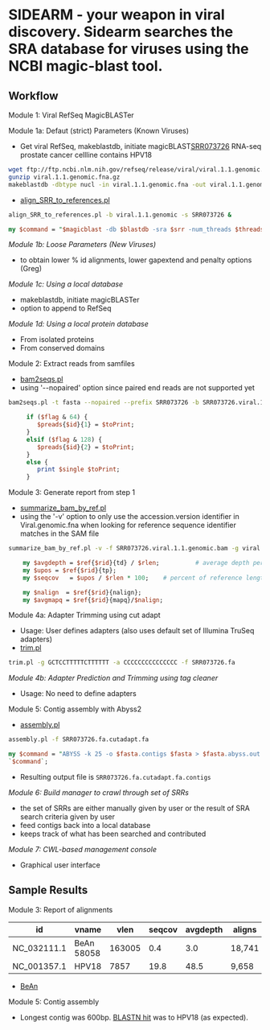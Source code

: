 # SIDEARM	- your weapon in viral discovery. Sidearm searches the SRA database for viruses using the NCBI magic-blast tool.

## Workflow

Module 1: Viral RefSeq MagicBLASTer

Module 1a: Defaut (strict) Parameters (Known Viruses)

+ Get viral RefSeq, makeblastdb, initiate magicBLAST[SRR073726](https://www.ncbi.nlm.nih.gov/sra/?term=SRR073726) RNA-seq prostate cancer cellline contains HPV18

```bash
wget ftp://ftp.ncbi.nlm.nih.gov/refseq/release/viral/viral.1.1.genomic.fna.gz
gunzip viral.1.1.genomic.fna.gz
makeblastdb -dbtype nucl -in viral.1.1.genomic.fna -out viral.1.1.genomic -parse_seqids  # 3 seconds
```

+ [align_SRR_to_references.pl](https://github.com/NCBI-Hackathons/Virus_Detection_SRA/blob/master/bin/align_SRR_to_references.pl)

```bash
align_SRR_to_references.pl -b viral.1.1.genomic -s SRR073726 &
```

```perl
my $command = "$magicblast -db $blastdb -sra $srr -num_threads $threads -gapextend $gapextend -penalty $penalty -word_size $wordsize -score $score > $samfile";
```

*Module 1b: Loose Parameters (New Viruses)*

+ to obtain lower % id alignments, lower gapextend and penalty options (Greg)

*Module 1c: Using a local database*

+ makeblastdb, initiate magicBLASTer
+ option to append to RefSeq

*Module 1d: Using a local protein database*

+ From isolated proteins
+ From conserved domains

Module 2: Extract reads from samfiles

+ [bam2seqs.pl](https://github.com/NCBI-Hackathons/Virus_Detection_SRA/blob/master/bin/bam2seqs.pl)
+ using '--nopaired' option since paired end reads are not supported yet

```bash
bam2seqs.pl -t fasta --nopaired --prefix SRR073726 -b SRR073726.viral.1.1.genomic.bam
```

```perl
     if ($flag & 64) {
        $preads{$id}{1} = $toPrint;
     }
     elsif ($flag & 128) {
        $preads{$id}{2} = $toPrint;
     }
     else {
        print $single $toPrint;
     }
```

Module 3: Generate report from step 1

+ [summarize_bam_by_ref.pl](https://github.com/NCBI-Hackathons/Virus_Detection_SRA/blob/master/bin/summarize_bam_by_ref.pl)
+ using the '-v' option to only use the accession.version identifier in Viral.genomic.fna when looking for reference sequence identifier matches in the SAM file

```bash
summarize_bam_by_ref.pl -v -f SRR073726.viral.1.1.genomic.bam -g viral.1.1.genomic.fna
```

```perl
    my $avgdepth = $ref{$rid}{td} / $rlen;          # average depth per base for reference    
    my $upos = $ref{$rid}{tp};
    my $seqcov   = $upos / $rlen * 100;    # percent of reference length that is covered by at least one read

    my $nalign  = $ref{$rid}{nalign};
    my $avgmapq = $ref{$rid}{mapq}/$nalign;
```

Module 4a: Adapter Trimming using cut adapt

+ Usage: User defines adapters (also uses default set of Illumina TruSeq adapters)
+ [trim.pl](https://github.com/NCBI-Hackathons/Virus_Detection_SRA/blob/master/bin/trim.pl)

```bash
trim.pl -g GCTCCTTTTTCTTTTTT -a CCCCCCCCCCCCCCC -f SRR073726.fa
```

*Module 4b: Adapter Prediction and Trimming using tag cleaner*

+ Usage: No need to define adapters

Module 5: Contig assembly with Abyss2

+ [assembly.pl](https://github.com/NCBI-Hackathons/Virus_Detection_SRA/blob/master/bin/assembly.pl)

```bash
assembly.pl -f SRR073726.fa.cutadapt.fa
```

```perl
my $command = "ABYSS -k 25 -o $fasta.contigs $fasta > $fasta.abyss.out 2>&1";
`$command`;
```

+ Resulting output file is ```SRR073726.fa.cutadapt.fa.contigs```

*Module 6: Build manager to crawl through set of SRRs*

+ the set of SRRs are either manually given by user or the result of SRA search criteria given by user
+ feed contigs back into a local database
+ keeps track of what has been searched and contributed

*Module 7: CWL-based management console*

+ Graphical user interface


## Sample Results

Module 3: Report of alignments

| id        | vname          | vlen  | seqcov | avgdepth | aligns | avgMAPQ | avgScore | avgEditDist
| ----------- | ----- | ----- | ---- | ------------- | ------------- | ----- | ---- | ---- |
| NC_032111.1 | BeAn 58058 | 163005 | 0.4 | 3.0 | 18,741 | 255 | 22.7 | 0.3 |
| NC_001357.1 | HPV18 | 7857 | 19.8 | 48.5 | 9,658 | 255 | 39.1 | 0.05 |

+ [BeAn](https://www.ncbi.nlm.nih.gov/nuccore/NC_032111)

Module 5: Contig assembly

+ Longest contig was 600bp. [BLASTN hit](http://bit.ly/2nwKiQL) was to HPV18 (as expected).


